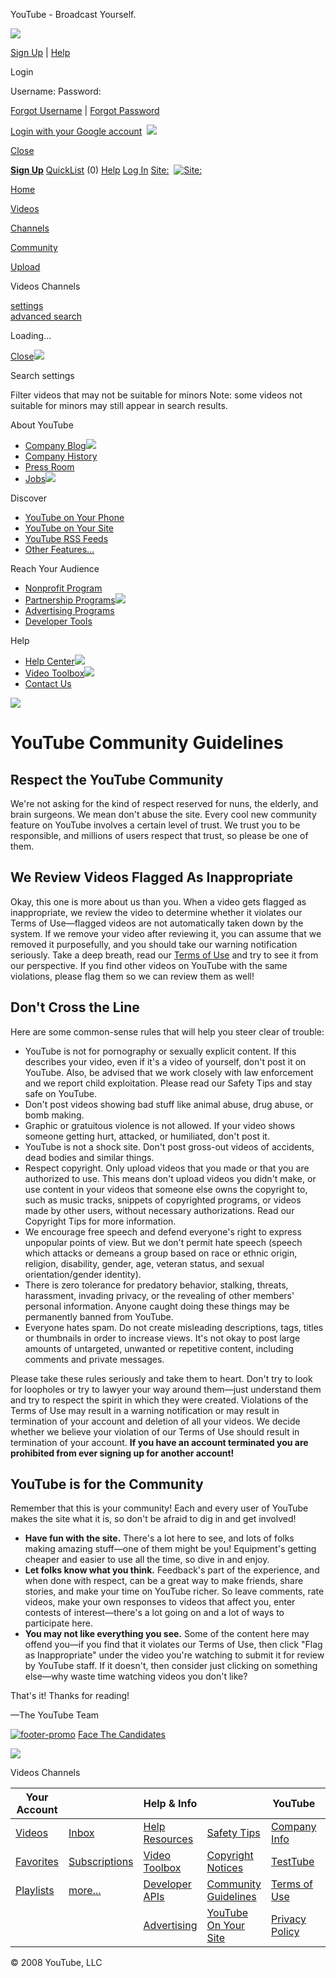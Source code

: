 



YouTube - Broadcast Yourself.















[![](http://s.ytimg.com/yt/img/pixel-vfl73.gif)](/)





[Sign Up](/signup)
 | [Help](http://www.google.com/support/youtube/bin/topic.py?topic=10546&hl=en_US)


 Login 
 








Username:
Password:


  

  







[Forgot Username](/forgot_username?next=/t/community_guidelines)
 | [Forgot Password](/forgot?next=/t/community_guidelines)


[Login with your Google account](https://www.google.com/accounts/ServiceLogin?service=youtube&hl=en_US&continue=http%3A//www.youtube.com/signup%3Fhl%3Den_US&passive=true) 
 [![](http://s.ytimg.com/yt/img/pixel-vfl73.gif)](#)








[Close](#)



**[Sign Up](/signup)**
[QuickList](/watch_queue?all) (0)
[Help](http://www.google.com/support/youtube/bin/static.py?page=start.cs&hl=en_US)
[Log In](#)
[Site:](#)
 [![Site:](http://s.ytimg.com/yt/img/pixel-vfl73.gif)](#)








[Home](/)





[Videos](/browse?s=mp)






[Channels](/members)






[Community](/community)








[Upload](/my_videos_upload)



Videos
Channels



[settings](#)  
[advanced search](#)





Loading...



[Close](#)![](http://s.ytimg.com/yt/img/pixel-vfl73.gif)

 Search settings
 


Filter videos that may not be suitable for minors
Note: some videos not suitable for minors may still appear in search results.









 About YouTube

* [Company Blog![](http://s.ytimg.com/yt/img/img_about_toexternal_14x9-vfl35309.gif)](/blog)
* [Company History](/t/about)
* [Press Room](/press_room)
* [Jobs![](http://s.ytimg.com/yt/img/img_about_toexternal_14x9-vfl35309.gif)](http://www.google.com/support/jobs/bin/static.py?page=youtube.cs&lc=youtube)



 Discover

* [YouTube on Your Phone](/mobile)
* [YouTube on Your Site](/youtubeonyoursite)
* [YouTube RSS Feeds](/t/rss_feeds)
* [Other Features...](/t/explore_youtube)



 Reach Your Audience

* [Nonprofit Program](/nonprofits)
* [Partnership Programs![](http://s.ytimg.com/yt/img/img_about_toexternal_14x9-vfl35309.gif)](/partners)
* [Advertising Programs](/t/advertising)
* [Developer Tools](/dev)



 Help

* [Help Center![](http://s.ytimg.com/yt/img/img_about_toexternal_14x9-vfl35309.gif)](http://www.google.com/support/youtube/bin/static.py?page=start.cs&hl=en_US)
* [Video Toolbox![](http://s.ytimg.com/yt/img/img_about_toexternal_14x9-vfl35309.gif)](/video_toolbox)
* [Contact Us](/t/contact_us)



![](http://s.ytimg.com/yt/img/img_about_nav_fade_160x30-vfl35309.gif)



# YouTube Community Guidelines


## Respect the YouTube Community


We're not asking for the kind of respect reserved for nuns, the elderly, and brain surgeons. We mean don't abuse the site. Every cool new community feature on YouTube involves a certain level of trust. We trust you to be responsible, and millions of users respect that trust, so please be one of them.


## We Review Videos Flagged As Inappropriate


Okay, this one is more about us than you. When a video gets flagged as inappropriate, we review the video to determine whether it violates our Terms of Use—flagged videos are not automatically taken down by the system. If we remove your video after reviewing it, you can assume that we removed it purposefully, and you should take our warning notification seriously. Take a deep breath, read our [Terms of Use](/t/terms) and try to see it from our perspective. If you find other videos on YouTube with the same violations, please flag them so we can review them as well!


## Don't Cross the Line


Here are some common-sense rules that will help you steer clear of trouble:


* YouTube is not for pornography or sexually explicit content. If this describes your video, even if it's a video of yourself, don't post it on YouTube. Also, be advised that we work closely with law enforcement and we report child exploitation. Please read our Safety Tips and stay safe on YouTube.
* Don't post videos showing bad stuff like animal abuse, drug abuse, or bomb making.
* Graphic or gratuitous violence is not allowed. If your video shows someone getting hurt, attacked, or humiliated, don't post it.
* YouTube is not a shock site. Don't post gross-out videos of accidents, dead bodies and similar things.
* Respect copyright. Only upload videos that you made or that you are authorized to use. This means don't upload videos you didn't make, or use content in your videos that someone else owns the copyright to, such as music tracks, snippets of copyrighted programs, or videos made by other users, without necessary authorizations. Read our Copyright Tips for more information.
* We encourage free speech and defend everyone's right to express unpopular points of view. But we don't permit hate speech (speech which attacks or demeans a group based on race or ethnic origin, religion, disability, gender, age, veteran status, and sexual orientation/gender identity).
* There is zero tolerance for predatory behavior, stalking, threats, harassment, invading privacy, or the revealing of other members' personal information. Anyone caught doing these things may be permanently banned from YouTube.
* Everyone hates spam. Do not create misleading descriptions, tags, titles or thumbnails in order to increase views. It's not okay to post large amounts of untargeted, unwanted or repetitive content, including comments and private messages.


Please take these rules seriously and take them to heart. Don't try to look for loopholes or try to lawyer your way around them—just understand them and try to respect the spirit in which they were created. Violations of the Terms of Use may result in a warning notification or may result in termination of your account and deletion of all your videos. We decide whether we believe your violation of our Terms of Use should result in termination of your account. **If you have an account terminated you are prohibited from ever signing up for another account!**


## YouTube is for the Community


Remember that this is your community! Each and every user of YouTube makes the site what it is, so don't be afraid to dig in and get involved!


* **Have fun with the site.** There's a lot here to see, and lots of folks making amazing stuff—one of them might be you! Equipment's getting cheaper and easier to use all the time, so dive in and enjoy.
* **Let folks know what you think.** Feedback's part of the experience, and when done with respect, can be a great way to make friends, share stories, and make your time on YouTube richer. So leave comments, rate videos, make your own responses to videos that affect you, enter contests of interest—there's a lot going on and a lot of ways to participate here.
* **You may not like everything you see.** Some of the content here may offend you—if you find that it violates our Terms of Use, then click "Flag as Inappropriate" under the video you're watching to submit it for review by YouTube staff. If it doesn't, then consider just clicking on something else—why waste time watching videos you don't like?


That's it! Thanks for reading!


—The YouTube Team







[![footer-promo](http://s.ytimg.com/yt/img/pixel-vfl73.gif)](/youchoose)
[Face The Candidates](/youchoose)


[![](http://s.ytimg.com/yt/img/pixel-vfl73.gif)](http://www.google.com/webmasters/igoogle/youtube.html)


Videos
Channels







| Your Account | | Help & Info | | YouTube | |
| --- | --- | --- | --- | --- | --- |
| [Videos](/my_videos) | [Inbox](/my_messages) | [Help Resources](http://www.google.com/support/youtube/bin/static.py?page=start.cs&hl=en_US) | [Safety Tips](/t/safety) | [Company Info](/t/about) | [Press](/press_room) |
| [Favorites](/my_favorites) | [Subscriptions](/subscription_center) | [Video Toolbox](/t/video_toolbox) | [Copyright Notices](/t/dmca_policy) | [TestTube](/testtube) | [Contact](/t/contact_us) |
| [Playlists](/my_playlists) | [more...](/my_account) | [Developer APIs](/dev) | [Community Guidelines](/t/community_guidelines) | [Terms of Use](/t/terms) | [Blog](/blog) |
|  | | [Advertising](/advertise) | [YouTube On Your Site](/youtubeonyoursite) | [Privacy Policy](/t/privacy) | [Jobs](http://www.google.com/jobs/youtube) |





 © 2008 YouTube, LLC
 
 

